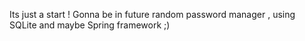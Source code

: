 Its just a start ! Gonna be in future random password manager , using SQLite and maybe Spring framework ;)
